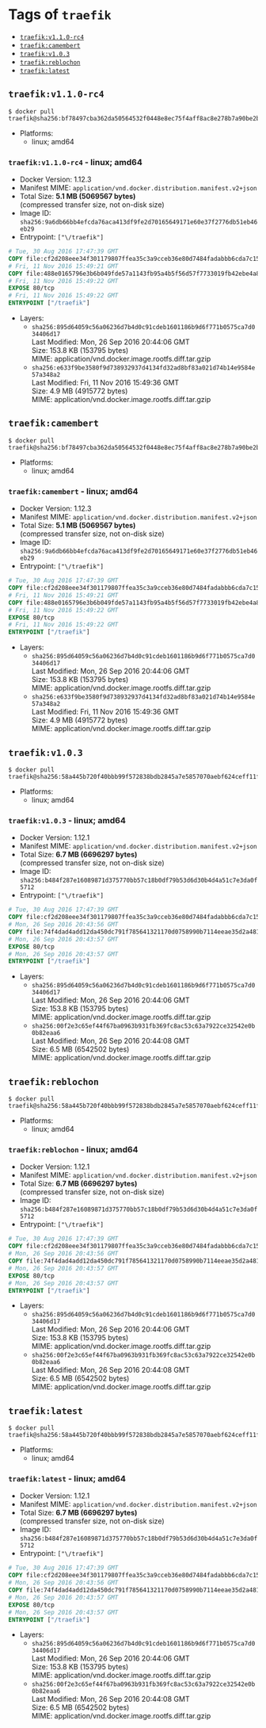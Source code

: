 <!-- THIS FILE IS GENERATED VIA './update-remote.sh' -->

# Tags of `traefik`

-	[`traefik:v1.1.0-rc4`](#traefikv110-rc4)
-	[`traefik:camembert`](#traefikcamembert)
-	[`traefik:v1.0.3`](#traefikv103)
-	[`traefik:reblochon`](#traefikreblochon)
-	[`traefik:latest`](#traefiklatest)

## `traefik:v1.1.0-rc4`

```console
$ docker pull traefik@sha256:bf78497cba362da50564532f0448e8ec75f4aff8ac8e278b7a90be2b9edd4d8f
```

-	Platforms:
	-	linux; amd64

### `traefik:v1.1.0-rc4` - linux; amd64

-	Docker Version: 1.12.3
-	Manifest MIME: `application/vnd.docker.distribution.manifest.v2+json`
-	Total Size: **5.1 MB (5069567 bytes)**  
	(compressed transfer size, not on-disk size)
-	Image ID: `sha256:9a6db66bb4efcda76aca413df9fe2d70165649171e60e37f2776db51eb46eb29`
-	Entrypoint: `["\/traefik"]`

```dockerfile
# Tue, 30 Aug 2016 17:47:39 GMT
COPY file:cf2d208eee34f301179807ffea35c3a9cceb36e80d7484fadabbb6cda7c15bfb in /etc/ssl/certs/ 
# Fri, 11 Nov 2016 15:49:21 GMT
COPY file:488e0165796e3b6b049fde57a1143fb95a4b5f56d57f7733019fb42ebe4a8c40 in / 
# Fri, 11 Nov 2016 15:49:22 GMT
EXPOSE 80/tcp
# Fri, 11 Nov 2016 15:49:22 GMT
ENTRYPOINT ["/traefik"]
```

-	Layers:
	-	`sha256:895d64059c56a06236d7b4d0c91cdeb1601186b9d6f771b0575ca7d034406d17`  
		Last Modified: Mon, 26 Sep 2016 20:44:06 GMT  
		Size: 153.8 KB (153795 bytes)  
		MIME: application/vnd.docker.image.rootfs.diff.tar.gzip
	-	`sha256:e633f9be3580f9d738932937d4134fd32ad8bf83a021d74b14e9584e57a348a2`  
		Last Modified: Fri, 11 Nov 2016 15:49:36 GMT  
		Size: 4.9 MB (4915772 bytes)  
		MIME: application/vnd.docker.image.rootfs.diff.tar.gzip

## `traefik:camembert`

```console
$ docker pull traefik@sha256:bf78497cba362da50564532f0448e8ec75f4aff8ac8e278b7a90be2b9edd4d8f
```

-	Platforms:
	-	linux; amd64

### `traefik:camembert` - linux; amd64

-	Docker Version: 1.12.3
-	Manifest MIME: `application/vnd.docker.distribution.manifest.v2+json`
-	Total Size: **5.1 MB (5069567 bytes)**  
	(compressed transfer size, not on-disk size)
-	Image ID: `sha256:9a6db66bb4efcda76aca413df9fe2d70165649171e60e37f2776db51eb46eb29`
-	Entrypoint: `["\/traefik"]`

```dockerfile
# Tue, 30 Aug 2016 17:47:39 GMT
COPY file:cf2d208eee34f301179807ffea35c3a9cceb36e80d7484fadabbb6cda7c15bfb in /etc/ssl/certs/ 
# Fri, 11 Nov 2016 15:49:21 GMT
COPY file:488e0165796e3b6b049fde57a1143fb95a4b5f56d57f7733019fb42ebe4a8c40 in / 
# Fri, 11 Nov 2016 15:49:22 GMT
EXPOSE 80/tcp
# Fri, 11 Nov 2016 15:49:22 GMT
ENTRYPOINT ["/traefik"]
```

-	Layers:
	-	`sha256:895d64059c56a06236d7b4d0c91cdeb1601186b9d6f771b0575ca7d034406d17`  
		Last Modified: Mon, 26 Sep 2016 20:44:06 GMT  
		Size: 153.8 KB (153795 bytes)  
		MIME: application/vnd.docker.image.rootfs.diff.tar.gzip
	-	`sha256:e633f9be3580f9d738932937d4134fd32ad8bf83a021d74b14e9584e57a348a2`  
		Last Modified: Fri, 11 Nov 2016 15:49:36 GMT  
		Size: 4.9 MB (4915772 bytes)  
		MIME: application/vnd.docker.image.rootfs.diff.tar.gzip

## `traefik:v1.0.3`

```console
$ docker pull traefik@sha256:58a445b720f40bbb99f572838bdb2845a7e5857070aebf624ceff11fa70ba5cb
```

-	Platforms:
	-	linux; amd64

### `traefik:v1.0.3` - linux; amd64

-	Docker Version: 1.12.1
-	Manifest MIME: `application/vnd.docker.distribution.manifest.v2+json`
-	Total Size: **6.7 MB (6696297 bytes)**  
	(compressed transfer size, not on-disk size)
-	Image ID: `sha256:b484f287e16089871d375770bb57c18b0df79b53d6d30b4d4a51c7e3da0f5712`
-	Entrypoint: `["\/traefik"]`

```dockerfile
# Tue, 30 Aug 2016 17:47:39 GMT
COPY file:cf2d208eee34f301179807ffea35c3a9cceb36e80d7484fadabbb6cda7c15bfb in /etc/ssl/certs/ 
# Mon, 26 Sep 2016 20:43:56 GMT
COPY file:74f4dad4add12da450dc791f785641321170d0758990b7114eeae35d2a481cd0 in / 
# Mon, 26 Sep 2016 20:43:57 GMT
EXPOSE 80/tcp
# Mon, 26 Sep 2016 20:43:57 GMT
ENTRYPOINT ["/traefik"]
```

-	Layers:
	-	`sha256:895d64059c56a06236d7b4d0c91cdeb1601186b9d6f771b0575ca7d034406d17`  
		Last Modified: Mon, 26 Sep 2016 20:44:06 GMT  
		Size: 153.8 KB (153795 bytes)  
		MIME: application/vnd.docker.image.rootfs.diff.tar.gzip
	-	`sha256:00f2e3c65ef44f67ba0963b931fb369fc8ac53c63a7922ce32542e0b0b82eaa6`  
		Last Modified: Mon, 26 Sep 2016 20:44:08 GMT  
		Size: 6.5 MB (6542502 bytes)  
		MIME: application/vnd.docker.image.rootfs.diff.tar.gzip

## `traefik:reblochon`

```console
$ docker pull traefik@sha256:58a445b720f40bbb99f572838bdb2845a7e5857070aebf624ceff11fa70ba5cb
```

-	Platforms:
	-	linux; amd64

### `traefik:reblochon` - linux; amd64

-	Docker Version: 1.12.1
-	Manifest MIME: `application/vnd.docker.distribution.manifest.v2+json`
-	Total Size: **6.7 MB (6696297 bytes)**  
	(compressed transfer size, not on-disk size)
-	Image ID: `sha256:b484f287e16089871d375770bb57c18b0df79b53d6d30b4d4a51c7e3da0f5712`
-	Entrypoint: `["\/traefik"]`

```dockerfile
# Tue, 30 Aug 2016 17:47:39 GMT
COPY file:cf2d208eee34f301179807ffea35c3a9cceb36e80d7484fadabbb6cda7c15bfb in /etc/ssl/certs/ 
# Mon, 26 Sep 2016 20:43:56 GMT
COPY file:74f4dad4add12da450dc791f785641321170d0758990b7114eeae35d2a481cd0 in / 
# Mon, 26 Sep 2016 20:43:57 GMT
EXPOSE 80/tcp
# Mon, 26 Sep 2016 20:43:57 GMT
ENTRYPOINT ["/traefik"]
```

-	Layers:
	-	`sha256:895d64059c56a06236d7b4d0c91cdeb1601186b9d6f771b0575ca7d034406d17`  
		Last Modified: Mon, 26 Sep 2016 20:44:06 GMT  
		Size: 153.8 KB (153795 bytes)  
		MIME: application/vnd.docker.image.rootfs.diff.tar.gzip
	-	`sha256:00f2e3c65ef44f67ba0963b931fb369fc8ac53c63a7922ce32542e0b0b82eaa6`  
		Last Modified: Mon, 26 Sep 2016 20:44:08 GMT  
		Size: 6.5 MB (6542502 bytes)  
		MIME: application/vnd.docker.image.rootfs.diff.tar.gzip

## `traefik:latest`

```console
$ docker pull traefik@sha256:58a445b720f40bbb99f572838bdb2845a7e5857070aebf624ceff11fa70ba5cb
```

-	Platforms:
	-	linux; amd64

### `traefik:latest` - linux; amd64

-	Docker Version: 1.12.1
-	Manifest MIME: `application/vnd.docker.distribution.manifest.v2+json`
-	Total Size: **6.7 MB (6696297 bytes)**  
	(compressed transfer size, not on-disk size)
-	Image ID: `sha256:b484f287e16089871d375770bb57c18b0df79b53d6d30b4d4a51c7e3da0f5712`
-	Entrypoint: `["\/traefik"]`

```dockerfile
# Tue, 30 Aug 2016 17:47:39 GMT
COPY file:cf2d208eee34f301179807ffea35c3a9cceb36e80d7484fadabbb6cda7c15bfb in /etc/ssl/certs/ 
# Mon, 26 Sep 2016 20:43:56 GMT
COPY file:74f4dad4add12da450dc791f785641321170d0758990b7114eeae35d2a481cd0 in / 
# Mon, 26 Sep 2016 20:43:57 GMT
EXPOSE 80/tcp
# Mon, 26 Sep 2016 20:43:57 GMT
ENTRYPOINT ["/traefik"]
```

-	Layers:
	-	`sha256:895d64059c56a06236d7b4d0c91cdeb1601186b9d6f771b0575ca7d034406d17`  
		Last Modified: Mon, 26 Sep 2016 20:44:06 GMT  
		Size: 153.8 KB (153795 bytes)  
		MIME: application/vnd.docker.image.rootfs.diff.tar.gzip
	-	`sha256:00f2e3c65ef44f67ba0963b931fb369fc8ac53c63a7922ce32542e0b0b82eaa6`  
		Last Modified: Mon, 26 Sep 2016 20:44:08 GMT  
		Size: 6.5 MB (6542502 bytes)  
		MIME: application/vnd.docker.image.rootfs.diff.tar.gzip
